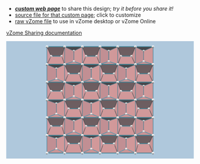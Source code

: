 
 - [***custom web page***][post] to share this design; *try it before you share it!*
 - [source file for that custom page][source]; click to customize
 - [raw vZome file][raw] to use in vZome desktop or vZome Online

[vZome Sharing documentation](https://vzome.github.io/vzome/sharing.html#how-it-works)

![Image](<Rashmi-tiling-unit.png>)


[post]: <https://vorth.github.io/vzome-sharing/2022/04/16/Rashmi-tiling-unit-08-18-21.html>
[source]: <https://github.com/vorth/vzome-sharing/edit/main/_posts/2022-04-16-Rashmi-tiling-unit-08-18-21.md>
[raw]: <https://raw.githubusercontent.com/vorth/vzome-sharing/main/2022/04/16/08-18-21-Rashmi-tiling-unit/Rashmi-tiling-unit.vZome>